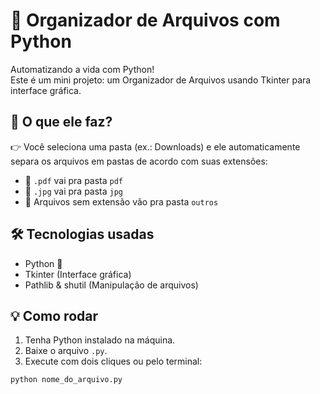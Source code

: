 # 🚀 Organizador de Arquivos com Python

Automatizando a vida com Python!  
Este é um mini projeto: um Organizador de Arquivos usando Tkinter para interface gráfica.

## 🧠 O que ele faz?
👉 Você seleciona uma pasta (ex.: Downloads) e ele automaticamente separa os arquivos em pastas de acordo com suas extensões:  
- 📁 `.pdf` vai pra pasta `pdf`  
- 📁 `.jpg` vai pra pasta `jpg`  
- 📁 Arquivos sem extensão vão pra pasta `outros`  

## 🛠️ Tecnologias usadas
- Python 🐍  
- Tkinter (Interface gráfica)  
- Pathlib & shutil (Manipulação de arquivos)  

## 💡 Como rodar
1. Tenha Python instalado na máquina.  
2. Baixe o arquivo `.py`.  
3. Execute com dois cliques ou pelo terminal:  
```bash
python nome_do_arquivo.py
